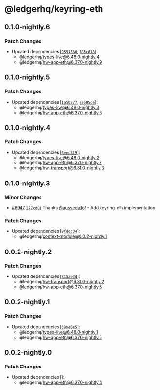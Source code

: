 # @ledgerhq/keyring-eth

## 0.1.0-nightly.6

### Patch Changes

- Updated dependencies [[`9551536`](https://github.com/LedgerHQ/ledger-live/commit/955153681ebc19344ed5becfbf7b131224b2ebd0), [`785c618`](https://github.com/LedgerHQ/ledger-live/commit/785c6180c2212ca879c2fddb8302f0bab5686761)]:
  - @ledgerhq/types-live@6.48.0-nightly.4
  - @ledgerhq/hw-app-eth@6.37.0-nightly.9

## 0.1.0-nightly.5

### Patch Changes

- Updated dependencies [[`1a5b277`](https://github.com/LedgerHQ/ledger-live/commit/1a5b2777b7b71aa4c4e353010eeb9e3dab432bca), [`a2505de`](https://github.com/LedgerHQ/ledger-live/commit/a2505deb93dd0722981a90e12082ff1dbefc29b1)]:
  - @ledgerhq/types-live@6.48.0-nightly.3
  - @ledgerhq/hw-app-eth@6.37.0-nightly.8

## 0.1.0-nightly.4

### Patch Changes

- Updated dependencies [[`6eec3f9`](https://github.com/LedgerHQ/ledger-live/commit/6eec3f973ecea36bafc7ebc8b88526399048cdc4)]:
  - @ledgerhq/types-live@6.48.0-nightly.2
  - @ledgerhq/hw-app-eth@6.37.0-nightly.7
  - @ledgerhq/hw-transport@6.31.0-nightly.3

## 0.1.0-nightly.3

### Minor Changes

- [#6947](https://github.com/LedgerHQ/ledger-live/pull/6947) [`277cd01`](https://github.com/LedgerHQ/ledger-live/commit/277cd016c72b90a51dffad62b3660cbacc489c09) Thanks [@aussedatlo](https://github.com/aussedatlo)! - Add keyring-eth implementation

### Patch Changes

- Updated dependencies [[`9fddc34`](https://github.com/LedgerHQ/ledger-live/commit/9fddc34d9487e8647b3aed22d6f8c7bf905c50b8)]:
  - @ledgerhq/context-module@0.0.2-nightly.1

## 0.0.2-nightly.2

### Patch Changes

- Updated dependencies [[`815ae3d`](https://github.com/LedgerHQ/ledger-live/commit/815ae3dae8027823854ada837df3dc983d09b10f)]:
  - @ledgerhq/hw-transport@6.31.0-nightly.2
  - @ledgerhq/hw-app-eth@6.37.0-nightly.6

## 0.0.2-nightly.1

### Patch Changes

- Updated dependencies [[`689e6e5`](https://github.com/LedgerHQ/ledger-live/commit/689e6e5a443170b8e6c2b404cc99af2e67d8e8e4)]:
  - @ledgerhq/types-live@6.48.0-nightly.1
  - @ledgerhq/hw-app-eth@6.37.0-nightly.5

## 0.0.2-nightly.0

### Patch Changes

- Updated dependencies []:
  - @ledgerhq/hw-app-eth@6.37.0-nightly.4
